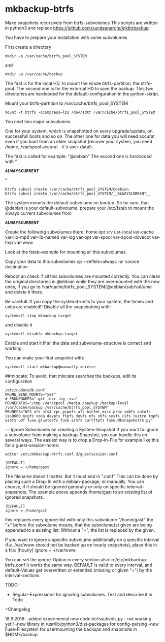 # mkbackup-btrfs
Make snapshots recursively from btrfs-subvolumes
This scripts are written in python3 and replace https://github.com/xundeenergie/mkbtrbackup

You have to prepare your installation with some subvolumes.

First create a directory

    mkdir -p /var/cache/btrfs_pool_SYSTEM

and

    mkdir -p /var/cache/backup

The first is for the local HD, to mount the whole btrfs-partition, the btrfs-pool.
The second one is for the external HD to save the backup.
This two directories are hardcoded for the default-configuration in the python-skript.

Mount your btrfs-partition to /var/cache/btrfs_pool_SYSTEM

    mount -t btrfs -ocompress=lzo /dev/sdXY /var/cache/btrfs_pool_SYSTEM

You neet two major subvolumes.

One for your system, which is snapshotted on every upgrade/update, on successfull boots and so on.
The other one for data you will need accurat even if you boot from an older snapshot (recover your system, you need /home, /var/spool accurat - it's user-data!).

The first is called for example: "@debian"
The second one is hardcoded with "<pre>__ALWAYSCURRENT__</pre>"

```
btrfs subvol create /var/cache/btrfs_pool_SYSTEM/@debian
btrfs subvol create /var/cache/btrfs_pool_SYSTEM/__ALWAYSCURRENT__
```

The system mounts the default-subvolume on bootup. So be sure, that @debian is your default-subvolume.
prepare your /etc/fstab to mount the always current subvolumes from <pre>__ALWAYSCURRENT__</pre>
Create the following subvolumes there:
  home
  opt
  srv
  usr-local
  var-cache
  var-lib-mpd
  var-lib-named
  var-log
  var-opt
  var-spool
  var-spool-dovecot
  var-tmp
  var-www

Look at the fstab-example for mounting all this subvolumes.

Copy your data to this subvolumes
    cp --reflink=always -ar source destination

Reboot an check if all this subvolumes are mounted correctly. You can clean the original directories in @debian while they are overmounted with the new ones, if you go to /var/cache/btrfs_pool_SYSTEM/@debian/sub/vol/ume and delete it there. 

Be carefull. If you copy the systemd-units to your system, the timers and units are enabled!! Disable all the snapshotting with:

    systemctl stop mkbackup.target

and disable it

    systemctl disable mkbackup.target


Enable and start it if all the data and subvolume-structure is correct and working. 

You can make your first snapshot with:

    systemctl start mkbackup@manually.service

##mlocate:
To avoid, that mlocate searches the backups, edit its configuration

    /etc/updatedb.conf
    PRUNE_BIND_MOUNTS="yes"
    # PRUNENAMES=".git .bzr .hg .svn"
    PRUNEPATHS="/tmp /var/spool /media /backup /backup-local /var/cache/backup /var/cache/btrfs_pool_SYSTEM"
    PRUNEFS="NFS nfs nfs4 rpc_pipefs afs binfmt_misc proc smbfs autofs iso9660 ncpfs coda devpts ftpfs devfs mfs shfs sysfs cifs lustre tmpfs usbfs udf fuse.glusterfs fuse.sshfs curlftpfs fuse.MksnapshotFS.py"

==Ignore Subvolumes on creating a System-Snapshot
If you want to ignore a subvolume from making a backup-Snapshot, you can handle this on several ways.
The easiest way is to drop a Drop-In-File for example like this for a guest-session-home:

    editor /etc/mkbackup-btrfs.conf.d/guestsession.conf

    [DEFAULT]
    ignore = +/home/gast

The filename doesn't matter. But it must end in ".conf"
This can be done by placing such a Drop-In with a debian-package, or manually. 
You can choose, if it should be ignored generally or only on specific interval-snapshots.
The example above appends /home/gast to an existing list of ignored snapshots. 

    [DEFAULT]
    ignore = /home/gast

this replaces every ignore-list with only this subvolume "/home/gast"
the "+" before the subvolume means, that the subvolume(s) given are being appended to a existing list. Without a "+", the list is replaced by the given.

If you want to ignore a specific subvolume additionally on a specific interval (f.e. /var/www should not be backed up on hourly snapshots), place this in a file:
    [hourly]
    ignore = +/var/www

You can set the ignore-Option in every section also in /etc/mkbackup-btrfs.conf
It works the same way. DEFAULT is valid to every interval, and default-Values get overwritten or extended (missing or given "+") by the interval-sections




TODO:
- Regular-Expressions for ignoring subvolumes. Test and describe it in Todo

=Changelog

18.9.2016: 
	-added experimental new code btrfssubvols.py - not working yet!!
	-new library in /usr/lib/python3/dist-packages for config-parsing
	-new Fuse-Filesystem for usermounting the backups and snapshots in $HOME/backup
	
